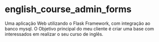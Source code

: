 # english_course_admin_forms
Uma aplicação Web utilizando o Flask Framework, com integração ao banco mysql.
O Objetivo principal do meu cliente é criar uma base com interessados em realizar o seu curso de inglês.
